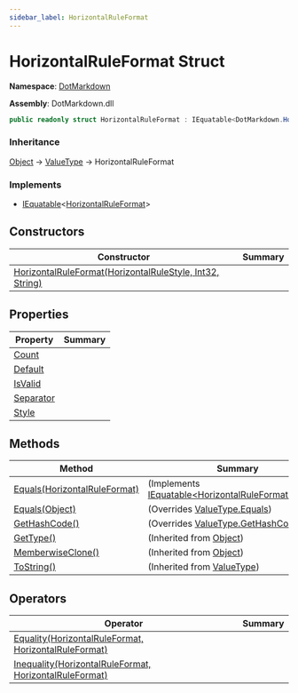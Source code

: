 ```yaml
---
sidebar_label: HorizontalRuleFormat
---
```


# HorizontalRuleFormat Struct

**Namespace**: [DotMarkdown](../index.md)

**Assembly**: DotMarkdown\.dll

```csharp
public readonly struct HorizontalRuleFormat : IEquatable<DotMarkdown.HorizontalRuleFormat>
```

### Inheritance

[Object](https://docs.microsoft.com/en-us/dotnet/api/system.object) &#x2192; [ValueType](https://docs.microsoft.com/en-us/dotnet/api/system.valuetype) &#x2192; HorizontalRuleFormat

### Implements

* [IEquatable](https://docs.microsoft.com/en-us/dotnet/api/system.iequatable-1)&lt;[HorizontalRuleFormat](./index.md)&gt;

## Constructors

| Constructor | Summary |
| ----------- | ------- |
| [HorizontalRuleFormat(HorizontalRuleStyle, Int32, String)](-ctor/index.md) | |

## Properties

| Property | Summary |
| -------- | ------- |
| [Count](Count/index.md) | |
| [Default](Default/index.md) | |
| [IsValid](IsValid/index.md) | |
| [Separator](Separator/index.md) | |
| [Style](Style/index.md) | |

## Methods

| Method | Summary |
| ------ | ------- |
| [Equals(HorizontalRuleFormat)](Equals/index.md#3691715740) |  \(Implements [IEquatable&lt;HorizontalRuleFormat&gt;.Equals](https://docs.microsoft.com/en-us/dotnet/api/system.iequatable-1.equals)\) |
| [Equals(Object)](Equals/index.md#881145464) |  \(Overrides [ValueType.Equals](https://docs.microsoft.com/en-us/dotnet/api/system.valuetype.equals)\) |
| [GetHashCode()](GetHashCode/index.md) |  \(Overrides [ValueType.GetHashCode](https://docs.microsoft.com/en-us/dotnet/api/system.valuetype.gethashcode)\) |
| [GetType()](https://docs.microsoft.com/en-us/dotnet/api/system.object.gettype) |  \(Inherited from [Object](https://docs.microsoft.com/en-us/dotnet/api/system.object)\) |
| [MemberwiseClone()](https://docs.microsoft.com/en-us/dotnet/api/system.object.memberwiseclone) |  \(Inherited from [Object](https://docs.microsoft.com/en-us/dotnet/api/system.object)\) |
| [ToString()](https://docs.microsoft.com/en-us/dotnet/api/system.valuetype.tostring) |  \(Inherited from [ValueType](https://docs.microsoft.com/en-us/dotnet/api/system.valuetype)\) |

## Operators

| Operator | Summary |
| -------- | ------- |
| [Equality(HorizontalRuleFormat, HorizontalRuleFormat)](op_Equality/index.md) | |
| [Inequality(HorizontalRuleFormat, HorizontalRuleFormat)](op_Inequality/index.md) | |

